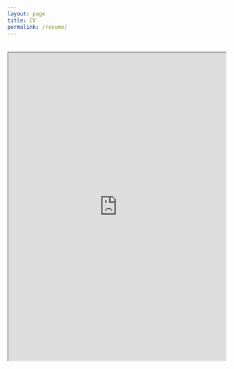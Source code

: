 ```yaml
---
layout: page
title: CV
permalink: /resume/
---
```


<div style='padding-top: 20px;'>
<div class='manual-container'>
<div layout="vertical" layout-fill>
<md-content>
<section class="wrapper" id="cv">

<iframe src="https://kariemoorman.github.io/CV-Karie_Moorman.docx_Fall2018.pdf" type="application/pdf" width="98%;" height="700px;"> 

<p>It appears you don't have a PDF plug-in for this browser. Not a problem... Go to <a href = "https://drive.google.com/file/d/1XeZCZsaOTJQO6HQLyFBbUVm_y962RxJj/view?usp=sharing" target="_blank"><strong>cv_karie_moorman.pdf</strong></a> to download the PDF file.</a></p>  
</iframe>
</section>
</md-content>
</div>
</div>
</div>

